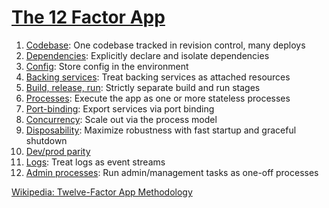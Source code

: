 # [The 12 Factor App](https://12factor.net/)

1. [Codebase](https://12factor.net/codebase): One codebase tracked in revision control, many deploys
2. [Dependencies](https://12factor.net/dependencies): Explicitly declare and isolate dependencies
3. [Config](https://12factor.net/config): Store config in the environment
4. [Backing services](https://12factor.net/backing-services): Treat backing services as attached resources
5. [Build, release, run](https://12factor.net/build-release-run): Strictly separate build and run stages
6. [Processes](https://12factor.net/processes): Execute the app as one or more stateless processes
7. [Port-binding](https://12factor.net/port-binding): Export services via port binding
8. [Concurrency](https://12factor.net/concurrency): Scale out via the process model
9. [Disposability](https://12factor.net/disposability): Maximize robustness with fast startup and graceful shutdown
10. [Dev/prod parity](https://12factor.net/dev-prod-parity)
11. [Logs](https://12factor.net/logs): Treat logs as event streams
12. [Admin processes](https://12factor.net/admin-processes): Run admin/management tasks as one-off processes

[Wikipedia: Twelve-Factor App Methodology](https://en.wikipedia.org/wiki/Twelve-Factor_App_methodology)
